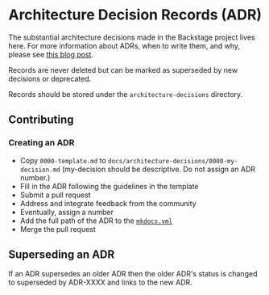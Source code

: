# Architecture Decision Records (ADR)

The substantial architecture decisions made in the Backstage project lives here.
For more information about ADRs, when to write them, and why, please see
[this blog post](https://engineering.atspotify.com/2020/04/14/when-should-i-write-an-architecture-decision-record/).

Records are never deleted but can be marked as superseded by new decisions or
deprecated.

Records should be stored under the `architecture-decisions` directory.

## Contributing

### Creating an ADR

- Copy `0000-template.md` to `docs/architecture-decisions/0000-my-decision.md`
  (my-decision should be descriptive. Do not assign an ADR number.)
- Fill in the ADR following the guidelines in the template
- Submit a pull request
- Address and integrate feedback from the community
- Eventually, assign a number
- Add the full path of the ADR to the [`mkdocs.yml`](/mkdocs.yml)
- Merge the pull request

## Superseding an ADR

If an ADR supersedes an older ADR then the older ADR's status is changed to
superseded by ADR-XXXX and links to the new ADR.
